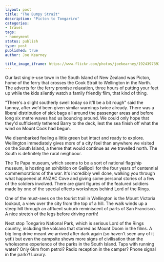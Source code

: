 ```yaml
---
layout: post
title: "The Bumpy Strait"
description: "Picton to Tongariro"
categories:
- travel
tags:
- honeyment
status: publish
type: post
published: true
author: Joe Kearney

title_image_iframe: https://www.flickr.com/photos/joekearney/19243973932/in/album-72157652379606419/player/
---
```


Our last single-use town in the South Island of New Zealand was Picton, home of the ferry that crosses the Cook Strait to Wellington in the North. The adverts for the ferry promise relaxation, three hours of putting your feet up while the kids silently watch a family friendly film, that kind of thing.

"There's a slight southerly swell today so it'll be a bit rough" said the tannoy, after we'd been given similar warnings twice already. There was a liberal distribution of sick bags all around the passenger areas and before long six metre waves had us bouncing around. We could only hope that they'd sufficiently tethered Barry to the deck, lest the sea finish off what the wind on Mount Cook had begun.

We disembarked feeling a little green but intact and ready to explore. Wellington immediately gives more of a city feel than anywhere we visited on the South Island, a theme that would continue as we travelled north. The South is definitely the rural neighbour.

The Te Papa museum, which seems to be a sort of national flagship museum, is hosting an exhibition on Gallipoli for the four years of centennial commemorations of the war. It's incredibly well done, walking you through what happened at ANZAC Cove and giving some personal stories of a few of the soldiers involved. There are giant figures of the featured soldiers made by one of the special effects workshops behind Lord of the Rings.

One of the must-sees on the tourist trail in Wellington is the Mount Victoria lookout, a view over the city from the top of a hill. The walk winds up a steep hill through an affluent suburb reminiscent of parts of San Francisco. A nice stretch of the legs before driving north!

Next stop Tongariro National Park, which is serious Lord of the Rings country, including the volcano that starred as Mount Doom in the films. A big long drive meant we arrived after dark again (so haven't seen any of it yet!) but even the campsite shows more signs of civilisation than the wholesome experience of the parks in the South Island. Taps with running water? Only 6km from petrol? Radio reception in the camper? Phone signal in the park?! Luxury.
